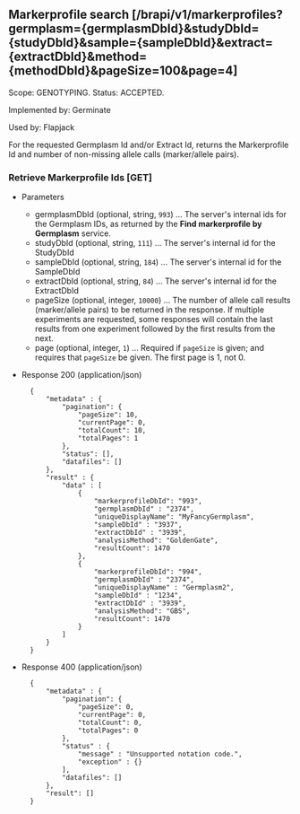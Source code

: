 ## Markerprofile search [/brapi/v1/markerprofiles?germplasm={germplasmDbId}&studyDbId={studyDbId}&sample={sampleDbId}&extract={extractDbId}&method={methodDbId}&pageSize=100&page=4]
Scope: GENOTYPING.
Status: ACCEPTED.

Implemented by: Germinate

Used by: Flapjack

For the requested Germplasm Id and/or Extract Id, returns the Markerprofile Id and number of non-missing allele calls 
(marker/allele pairs).

### Retrieve Markerprofile Ids [GET]
+ Parameters
    + germplasmDbId (optional, string, `993`) ... The server's internal ids for the Germplasm IDs, as returned by the **Find markerprofile by Germplasm** service.
    + studyDbId (optional, string, `111`) ... The server's internal id for the StudyDbId
    + sampleDbId (optional, string, `184`) ... The server's internal id for the SampleDbId
    + extractDbId (optional, string, `84`) ... The server's internal id for the ExtractDbId
    + pageSize (optional, integer, `10000`) ... The number of allele call results (marker/allele pairs) to be returned in the response. If multiple experiments are requested, some responses will contain the last results from one experiment followed by the first results from the next.
    + page (optional, integer, `1`) ... Required if `pageSize` is given; and requires that `pageSize` be given. The first page is 1, not 0.
+ Response 200 (application/json)

        {
            "metadata" : {
                "pagination": {
                    "pageSize": 10,
                    "currentPage": 0,
                    "totalCount": 10,
                    "totalPages": 1
                },
                "status": [],
                "datafiles": []
            },
            "result" : {
                "data" : [
                    {   
                        "markerprofileDbId": "993",
                        "germplasmDbId" : "2374",
                        "uniqueDisplayName": "MyFancyGermplasm",
                        "sampleDbId" : "3937",
                        "extractDbId" : "3939",
                        "analysisMethod": "GoldenGate",
                        "resultCount": 1470
                    },
                    {
                        "markerprofileDbId": "994",
                        "germplasmDbId" : "2374",
                        "uniqueDisplayName" : "Germplasm2",
                        "sampleDbId" : "1234",
                        "extractDbId" : "3939",
                        "analysisMethod": "GBS",
                        "resultCount": 1470
                    }
                ]
            }
        }
        
+ Response 400 (application/json)

        {
            "metadata" : {
                "pagination": {
                    "pageSize": 0,
                    "currentPage": 0,
                    "totalCount": 0,
                    "totalPages": 0
                },
                "status" : {
                    "message" : "Unsupported notation code.",
                    "exception" : {}
                ],
                "datafiles": []
            },
            "result": []
        }
